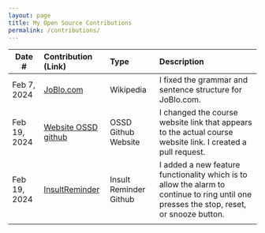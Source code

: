 ```yaml
---
layout: page
title: My Open Source Contributions
permalink: /contributions/
---
```


<!--
Type of the contribution should be "Wikipedia edit", "OpenStreet Map feature", "Documentation", "Course website", "Blog",
"Browser Add-on", etc.

The description should include a brief summary of what you did.

The link should bring us to a public page that shows your contribution. 

Replace the first row with your own contribution. 

-->





| Date #       | Contribution (Link)  | Type  | Description |
|---|:---|:---|:---|
| Feb 7, 2024   | [JoBlo.com](https://en.wikipedia.org/w/index.php?title=JoBlo.com&action=history)| Wikipedia    |   I fixed the grammar and sentence structure for JoBlo.com.    |
| Feb 19, 2024    |  [Website OSSD github](https://github.com/joannakl/ossd/pull/91)  |  OSSD Github Website   |   I changed the course website link that appears to the actual course website link. I created a pull request.   |
|  Feb 19, 2024  |  [InsultReminder](https://github.com/ossd-s24/insult-reminders/pull/21)   |   Insult Reminder Github  |   I added a new feature functionality which is to allow the alarm to continue to ring until one presses the stop, reset, or snooze button.    |
|     |     |     |      |
